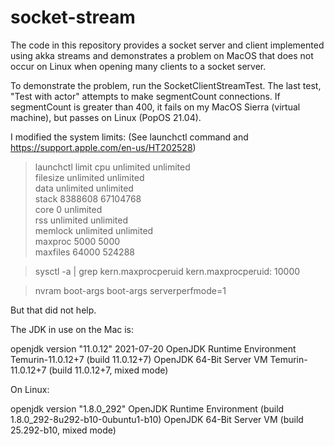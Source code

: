 # socket-stream

The code in this repository provides a socket server and client implemented using akka streams
and demonstrates a problem on MacOS that does not occur on Linux
when opening many clients to a socket server.

To demonstrate the problem, run the SocketClientStreamTest. 
The last test, "Test with actor" attempts to make segmentCount connections.
If segmentCount is greater than 400, it fails on my MacOS Sierra (virtual machine),
but passes on Linux (PopOS 21.04).

I modified the system limits: (See launchctl command and https://support.apple.com/en-us/HT202528)

>  launchctl limit
cpu         unlimited      unlimited      
filesize    unlimited      unlimited      
data        unlimited      unlimited      
stack       8388608        67104768       
core        0              unlimited      
rss         unlimited      unlimited      
memlock     unlimited      unlimited      
maxproc     5000           5000           
maxfiles    64000          524288     

> sysctl -a | grep kern.maxprocperuid
kern.maxprocperuid: 10000

> nvram boot-args
boot-args	serverperfmode=1

But that did not help.

The JDK in use on the Mac is: 

openjdk version "11.0.12" 2021-07-20
OpenJDK Runtime Environment Temurin-11.0.12+7 (build 11.0.12+7)
OpenJDK 64-Bit Server VM Temurin-11.0.12+7 (build 11.0.12+7, mixed mode)

On Linux:

openjdk version "1.8.0_292"
OpenJDK Runtime Environment (build 1.8.0_292-8u292-b10-0ubuntu1-b10)
OpenJDK 64-Bit Server VM (build 25.292-b10, mixed mode)

